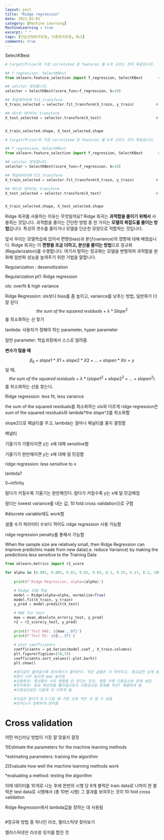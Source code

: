 ```yaml
---
layout: post
title: "Ridge regression"
date: 2021-02-01
category: [Machine Learning]
MachineLearning : true 
excerpt: " "
tags: [단순선형회귀모형, 다중회귀모형, OLS]
comments: true
---
```


SelectKBest

```python
# target(Price)와 가장 correlated 된 features 를 k개 고르는 것이 목표입니다.

## f_regresison, SelectKBest
from sklearn.feature_selection import f_regression, SelectKBest       #f_regression은 selectKbest 안에서 쓰는 거, regression 모델 쓸 때 사용 <->f_classification

## selctor 정의합니다.
selector = SelectKBest(score_func=f_regression, k=10)

## 학습데이터에 fit_transform 
X_train_selected = selector.fit_transform(X_train, y_train)          #label 넣어줌, label과 feature의 상관관계를 계산하기 때문

## 테스트 데이터는 transform
X_test_selected = selector.transform(X_test)                         #fit은 y_test를 attribute로 갖지 않음


X_train_selected.shape, X_test_selected.shape    
```

```python
# target(Price)와 가장 correlated 된 features 를 k개 고르는 것이 목표입니다.

## f_regresison, SelectKBest
from sklearn.feature_selection import f_regression, SelectKBest       #f_regression은 selectKbest 안에서 쓰는 거, regression 모델 쓸 때 사용 <->f_classification

## selctor 정의합니다.
selector = SelectKBest(score_func=f_regression, k=10)

## 학습데이터에 fit_transform 
X_train_selected = selector.fit_transform(X_train, y_train)          #label 넣어줌, label과 feature의 상관관계를 계산하기 때문

## 테스트 데이터는 transform
X_test_selected = selector.transform(X_test)                         #fit은 y_test를 attribute로 갖지 않음


X_train_selected.shape, X_test_selected.shape    
```



Ridge 회귀를 사용하는 이유는 무엇일까요? Ridge 회귀는 **과적합을 줄이기 위해서** 사용하는 것입니다. 과적합을 줄이는 간단한 방법 중 한 가지는 **모델의 복잡도를 줄이는 방법**입니다. 특성의 갯수를 줄이거나 모델을 단순한 모양으로 적합하는 것입니다.

앞서 우리는 모델학습에 있어서 편향(bias)과 분산(variance)의 영향에 대해 배웠습니다. Ridge 회귀는 이 **편향을 조금 더하고, 분산을 줄이는 방법**으로 정규화(Regularization)를 수행합니다. 여기서 말하는 정규화는 모델을 변형하여 과적합을 완화해 일반화 성능을 높여주기 위한 기법을 말합니다.



Regularization : desensitization

Regularization pt1: Ridge regression

ols: overfit & high variance

Ridge Regression: ols보다 bias를 좀 높이고, variance를 낮추는 방법, 일반화가 더 잘 된다
$$
the\; sum\; of\; the\; squared\; residuals + \lambda*Slope^2
$$
를 최소화하는 선 찾기



lambda: 사용자가 정해야 하는 parameter, hyper parameter

일반 parameter: 학습과정에서 스스로 알려줌



**변수가 많을 때**


$$
\beta_0 + slope1*X1 +slope2*X2+...+slopen*Xn = y
$$
일 때,
$$
the\;sum\;of\;the\;squared\;residuals +\lambda*(slope1^2+slope2^2+...+slopen^2)
$$
를 최소화하는 선을 찾는다.





Ridge regression: less fit, less variance

the sum of the squared residuals를 최소화하는 ols와 다르게 ridge regression은  sum of the squared residuals와 lambda*the slope^2를 최소화함

slope2으로 패널티를 주고, lambda는 얼마나 패널티를 줄지 결정함



패널티 

기울기가 가팔라지면 y는 x에 대해 sensitive함

기울기가 완만해지면 y는 x에 대해 덜 민감함

ridge regression: less sensitive to x



lambda?

0~infinity

람다가 커질수록 기울기는 완만해진다. 람다가 커질수록 y는 x에 덜 민감해짐

람다는 lowest variance를 내는 값, 10 fold cross validation으로 구함



#discrete variable에도 work함



샘플 수가 파라미터 수보다 적어도 ridge regression 사용 가능함

ridge regression penalty를 통해서 가능함

When the sample size are relatively small, then Ridge Regression can improve predictins made from new data(i.e. reduce Variance) by making the predictions less sensitive to the Training Data

```python
from sklearn.metrics import r2_score

for alpha in [0.001, 0.005, 0.01, 0.02, 0.03, 0.1, 0.15, 0.17, 0.2, 100.0, 1000.0]:
        
    print(f'Ridge Regression, alpha={alpha}')

    # Ridge 모델 학습
    model = Ridge(alpha=alpha, normalize=True)  
    model.fit(X_train, y_train)
    y_pred = model.predict(X_test)

    # MAE for test
    mae = mean_absolute_error(y_test, y_pred)
    r2 = r2_score(y_test, y_pred)
    
    print(f'Test MAE: ${mae:,.0f}')
    print(f'Test R2: {r2:,.3f}')
    
    # plot coefficients
    coefficients = pd.Series(model.coef_, X_train.columns)
    plt.figure(figsize=(10,3))
    coefficients.sort_values().plot.barh()
    plt.show()

    #람다값이 올라갈수록 회귀계수가 줄어든다. 작은 값들은 더 작아지고, 중요값만 남게 됨->어느정도 ridge가 학습을 하면서 feature selection 역할을 한다고 할 수 있음
    #람다 너무 높으면 mae 높아짐
    #선형회귀: 특성들이 서로 영향을 안 준다는 조건, 영향 주면 다중공선성 문제 생김. 
    #릿지회귀: 중요 특성만을 뽑아냄으로서 다중공선성 문제를 약간? 해결하게 됨
    #다중공선성은 다음에 더 다루게 됨

    #지금은 람다가 0.1~1일 때 가장 오류 적은 것 알 수 있음
    #릿지cv가 정확하게 찾아줌

```



# Cross validation

어떤 머신러닝 방법이 가장 잘 맞을지 결정

1)Estimate the parameters for the machine learning methods

*estimating parameters: training the algorithm

2)Evaluate how well the machine learning methods work

*evaluating a method: testing the algorithm

이때 데이터를 10개로 나눈 후에 한번의 시행 당 9개 블럭은 train data로 나머지 한 블럭은 test data로 시행해서 (총 10번 시행) 그 결과를 보여주는 것이 10 fold cross validation

Ridge Regression에서 lambda값을 정하는 데 사용됨

```python

```









#정규화 방법 중 하나인 라쏘, 엘라스틱넷 찾아보기

엘라스틱넷은 라쏘랑 릿지를 합친 것

